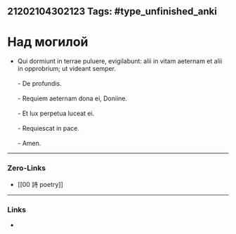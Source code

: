 21202104302123
Tags: #type_unfinished_anki
---
# Над могилой

- Qui dormiunt in terrae puluere, evigilabunt: alii in vitam aeternam et alii in opprobrium; ut videant semper.<br><br>- De profundis.<br><br>- Requiem aeternam dona ei, Doniine.<br><br>- Et lux perpetua luceat ei.<br><br>- Requiescat in pace.<br><br>- Amen.

---
### Zero-Links
- [[00 詩 poetry]]
---
### Links
-